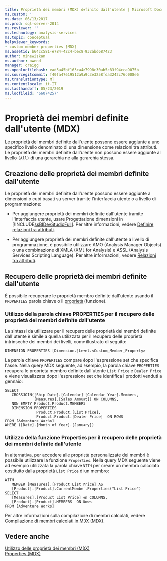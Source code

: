 ```yaml
---
title: Proprietà dei membri (MDX) definito dall'utente | Microsoft Docs
ms.custom: ''
ms.date: 06/13/2017
ms.prod: sql-server-2014
ms.reviewer: ''
ms.technology: analysis-services
ms.topic: conceptual
helpviewer_keywords:
- custom member properties [MDX]
ms.assetid: b64cc581-e784-42c4-bec8-932abd687423
author: minewiskan
ms.author: owend
manager: craigg
ms.openlocfilehash: ead5a45bf163ca4e7998c30ab5c83f94cca9075b
ms.sourcegitcommit: f40fa47619512a9a9c3e3258fda3242c76c008e6
ms.translationtype: MT
ms.contentlocale: it-IT
ms.lasthandoff: 05/23/2019
ms.locfileid: "66074257"
---
```

# <a name="user-defined-member-properties-mdx"></a>Proprietà dei membri definite dall'utente (MDX)
  Le proprietà dei membri definite dall'utente possono essere aggiunte a uno specifico livello denominato di una dimensione come relazioni tra attributi. Le proprietà dei membri definite dall'utente non possono essere aggiunte al livello `(All)` di una gerarchia né alla gerarchia stessa.  
  
## <a name="creating-user-defined-member-properties"></a>Creazione delle proprietà dei membri definite dall'utente  
 Le proprietà dei membri definite dall'utente possono essere aggiunte a dimensioni o cubi basati su server tramite l'interfaccia utente o a livello di programmazione:  
  
-   Per aggiungere proprietà dei membri definite dall'utente tramite l'interfaccia utente, usare Progettazione dimensioni in [!INCLUDE[ssBIDevStudioFull](../../../includes/ssbidevstudiofull-md.md)]. Per altre informazioni, vedere [Definire relazioni tra attributi](../attribute-relationships-define.md).  
  
-   Per aggiungere proprietà dei membri definite dall'utente a livello di programmazione, è possibile utilizzare AMO (Analysis Manager Objects) o una combinazione di XMLA (XML for Analysis) e ASSL (Analysis Services Scripting Language). Per altre informazioni, vedere [Relazioni tra attributi](../../multidimensional-models-olap-logical-dimension-objects/attribute-relationships.md).  
  
## <a name="retrieving-user-defined-member-properties"></a>Recupero delle proprietà dei membri definite dall'utente  
 È possibile recuperare le proprietà membro definite dall'utente usando il `PROPERTIES` parola chiave o il [proprietà](/sql/mdx/properties-mdx) (funzione).  
  
### <a name="using-the-properties-keyword-to-retrieve-user-defined-member-properties"></a>Utilizzo della parola chiave PROPERTIES per il recupero delle proprietà dei membri definite dall'utente  
 La sintassi da utilizzare per il recupero delle proprietà dei membri definite dall'utente è simile a quella utilizzata per il recupero delle proprietà intrinseche dei membri dei livelli, come illustrato di seguito:  
  
 `DIMENSION PROPERTIES [Dimension.]Level.<Custom_Member_Property>`  
  
 La parola chiave `PROPERTIES` compare dopo l'espressione set che specifica l'asse. Nella query MDX seguente, ad esempio, la parola chiave `PROPERTIES` recupera le proprietà membro definite dall'utente `List Price` e `Dealer Price` e viene visualizzata dopo l'espressione set che identifica i prodotti venduti a gennaio:  
  
```  
SELECT   
   CROSSJOIN([Ship Date].[Calendar].[Calendar Year].Members,   
             [Measures].[Sales Amount]) ON COLUMNS,  
   NON EMPTY Product.Product.MEMBERS  
   DIMENSION PROPERTIES   
              Product.Product.[List Price],  
              Product.Product.[Dealer Price]  ON ROWS  
FROM [Adventure Works]  
WHERE ([Date].[Month of Year].[January])   
```  
  
### <a name="using-the-properties-function-to-retrieve-user-defined-member-properties"></a>Utilizzo della funzione Properties per il recupero delle proprietà dei membri definite dall'utente  
 In alternativa, per accedere alle proprietà personalizzate dei membri è possibile utilizzare la funzione `Properties`. Nella query MDX seguente viene ad esempio utilizzata la parola chiave `WITH` per creare un membro calcolato costituito dalla proprietà `List Price` di un membro:  
  
```  
WITH   
   MEMBER [Measures].[Product List Price] AS  
   [Product].[Product].CurrentMember.Properties("List Price")  
SELECT   
   [Measures].[Product List Price] on COLUMNS,  
   [Product].[Product].MEMBERS  ON Rows  
FROM [Adventure Works]  
```  
  
 Per altre informazioni sulla compilazione di membri calcolati, vedere [Compilazione di membri calcolati in MDX &#40;MDX&#41;](mdx-calculated-members-building-calculated-members.md).  
  
## <a name="see-also"></a>Vedere anche  
 [Utilizzo delle proprietà dei membri &#40;MDX&#41;](mdx-member-properties.md)   
 [Properties &#40;MDX&#41;](/sql/mdx/properties-mdx)  
  
  
